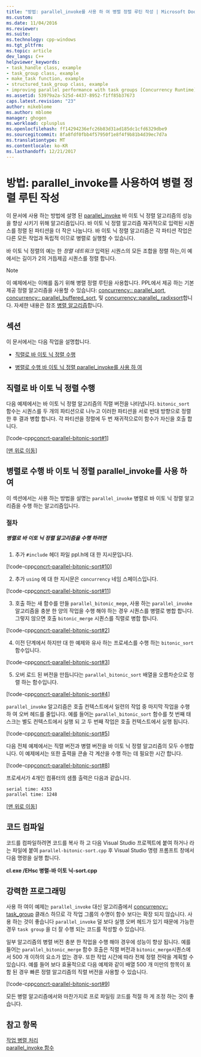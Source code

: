 ```yaml
---
title: "방법: parallel_invoke를 사용 하 여 병렬 정렬 루틴 작성 | Microsoft Docs"
ms.custom: 
ms.date: 11/04/2016
ms.reviewer: 
ms.suite: 
ms.technology: cpp-windows
ms.tgt_pltfrm: 
ms.topic: article
dev_langs: C++
helpviewer_keywords:
- task_handle class, example
- task_group class, example
- make_task function, example
- structured_task_group class, example
- improving parallel performance with task groups [Concurrency Runtime]
ms.assetid: 53979a2a-525d-4437-8952-f1ff85b37673
caps.latest.revision: "23"
author: mikeblome
ms.author: mblome
manager: ghogen
ms.workload: cplusplus
ms.openlocfilehash: ff14294236efc26b83d31ad185dc1cfd6329dbe9
ms.sourcegitcommit: 8fa8fdf0fbb4f57950f1e8f4f9b81b4d39ec7d7a
ms.translationtype: MT
ms.contentlocale: ko-KR
ms.lasthandoff: 12/21/2017
---
```

# <a name="how-to-use-parallelinvoke-to-write-a-parallel-sort-routine"></a>방법: parallel_invoke를 사용하여 병렬 정렬 루틴 작성
이 문서에 사용 하는 방법에 설명 된 [parallel_invoke](../../parallel/concrt/parallel-algorithms.md#parallel_invoke) 바 이토 닉 정렬 알고리즘의 성능을 향상 시키기 위해 알고리즘입니다. 바 이토 닉 정렬 알고리즘 재귀적으로 입력된 시퀀스를 정렬 된 파티션을 더 작은 나눕니다. 바 이토 닉 정렬 알고리즘은 각 파티션 작업은 다른 모든 작업과 독립적 이므로 병렬로 실행할 수 있습니다.  
  
 바 이토 닉 정렬의 예는 한 *정렬 네트워크* 입력된 시퀀스의 모든 조합을 정렬 하는,이 예에서는 길이가 2의 거듭제곱 시퀀스를 정렬 합니다.  
  
> [!NOTE]
>  이 예제에서는 이해를 돕기 위해 병렬 정렬 루틴을 사용합니다. PPL에서 제공 하는 기본 제공 정렬 알고리즘을 사용할 수 있습니다: [concurrency:: parallel_sort](reference/concurrency-namespace-functions.md#parallel_sort), [concurrency:: parallel_buffered_sort](reference/concurrency-namespace-functions.md#parallel_buffered_sort), 및 [concurrency::parallel_ radixsort](reference/concurrency-namespace-functions.md#parallel_radixsort)합니다. 자세한 내용은 참조 [병렬 알고리즘](../../parallel/concrt/parallel-algorithms.md)합니다.  
  
##  <a name="top"></a> 섹션  
 이 문서에서는 다음 작업을 설명합니다.  
  
- [직렬로 바 이토 닉 정렬 수행](#serial)  
  
- [병렬로 수행 바 이토 닉 정렬 parallel_invoke를 사용 하 여](#parallel)  
  
##  <a name="serial"></a>직렬로 바 이토 닉 정렬 수행  
 다음 예제에서는 바 이토 닉 정렬 알고리즘의 직렬 버전을 나타냅니다. `bitonic_sort` 함수는 시퀀스를 두 개의 파티션으로 나누고 이러한 파티션을 서로 반대 방향으로 정렬 한 후 결과 병합 합니다. 각 파티션을 정렬에 두 번 재귀적으로이 함수가 자신을 호출 합니다.  
  
 [!code-cpp[concrt-parallel-bitonic-sort#1](../../parallel/concrt/codesnippet/cpp/how-to-use-parallel-invoke-to-write-a-parallel-sort-routine_1.cpp)]  
  
 [[맨 위로 이동](#top)]  
  
##  <a name="parallel"></a>병렬로 수행 바 이토 닉 정렬 parallel_invoke를 사용 하 여  
 이 섹션에서는 사용 하는 방법을 설명는 `parallel_invoke` 병렬로 바 이토 닉 정렬 알고리즘을 수행 하는 알고리즘입니다.  
  
### <a name="procedures"></a>절차  
  
##### <a name="to-perform-the-bitonic-sort-algorithm-in-parallel"></a>병렬로 바 이토 닉 정렬 알고리즘을 수행 하려면  
  
1.  추가 `#include` 헤더 파일 ppl.h에 대 한 지시문입니다.  
  
 [!code-cpp[concrt-parallel-bitonic-sort#10](../../parallel/concrt/codesnippet/cpp/how-to-use-parallel-invoke-to-write-a-parallel-sort-routine_2.cpp)]  
  
2.  추가 `using` 에 대 한 지시문은 `concurrency` 네임 스페이스입니다.  
  
 [!code-cpp[concrt-parallel-bitonic-sort#11](../../parallel/concrt/codesnippet/cpp/how-to-use-parallel-invoke-to-write-a-parallel-sort-routine_3.cpp)]  
  
3.  호출 하는 새 함수를 만들 `parallel_bitonic_mege`, 사용 하는 `parallel_invoke` 알고리즘을 충분 한 양의 작업을 수행 해야 하는 경우 시퀀스를 병렬로 병합 합니다. 그렇지 않으면 호출 `bitonic_merge` 시퀀스를 직렬로 병합 합니다.  
  
 [!code-cpp[concrt-parallel-bitonic-sort#2](../../parallel/concrt/codesnippet/cpp/how-to-use-parallel-invoke-to-write-a-parallel-sort-routine_4.cpp)]  
  
4.  이전 단계에서 하지만 대 한 예제와 유사 하는 프로세스를 수행 하는 `bitonic_sort` 함수입니다.  
  
 [!code-cpp[concrt-parallel-bitonic-sort#3](../../parallel/concrt/codesnippet/cpp/how-to-use-parallel-invoke-to-write-a-parallel-sort-routine_5.cpp)]  
  
5.  오버 로드 된 버전을 만듭니다는 `parallel_bitonic_sort` 배열을 오름차순으로 정렬 하는 함수입니다.  
  
 [!code-cpp[concrt-parallel-bitonic-sort#4](../../parallel/concrt/codesnippet/cpp/how-to-use-parallel-invoke-to-write-a-parallel-sort-routine_6.cpp)]  
  
 `parallel_invoke` 알고리즘은 호출 컨텍스트에서 일련의 작업 중 마지막 작업을 수행 하 여 오버 헤드를 줄입니다. 예를 들어는 `parallel_bitonic_sort` 함수를 첫 번째 태스크는 별도 컨텍스트에서 실행 되 고 두 번째 작업은 호출 컨텍스트에서 실행 됩니다.  
  
 [!code-cpp[concrt-parallel-bitonic-sort#5](../../parallel/concrt/codesnippet/cpp/how-to-use-parallel-invoke-to-write-a-parallel-sort-routine_7.cpp)]  
  
 다음 전체 예제에서는 직렬 버전과 병렬 버전을 바 이토 닉 정렬 알고리즘의 모두 수행합니다. 이 예제에서는 또한 출력을 콘솔 각 계산을 수행 하는 데 필요한 시간 합니다.  
  
 [!code-cpp[concrt-parallel-bitonic-sort#8](../../parallel/concrt/codesnippet/cpp/how-to-use-parallel-invoke-to-write-a-parallel-sort-routine_8.cpp)]  
  
 프로세서가 4개인 컴퓨터의 샘플 출력은 다음과 같습니다.  
  
```Output  
serial time: 4353  
parallel time: 1248  
```  
  
 [[맨 위로 이동](#top)]  
  
## <a name="compiling-the-code"></a>코드 컴파일  
 코드를 컴파일하려면 코드를 복사 하 고 다음 Visual Studio 프로젝트에 붙여 하거나 라는 파일에 붙여 `parallel-bitonic-sort.cpp` 후 Visual Studio 명령 프롬프트 창에서 다음 명령을 실행 합니다.  
  
 **cl.exe /EHsc 병렬-바 이토 닉-sort.cpp**  
  
## <a name="robust-programming"></a>강력한 프로그래밍  
 사용 하 여이 예제는 `parallel_invoke` 대신 알고리즘에서 [concurrency:: task_group](reference/task-group-class.md) 클래스 하므로 각 작업 그룹의 수명이 함수 보다는 확장 되지 않습니다. 사용 하는 것이 좋습니다 `parallel_invoke` 덜 보다 실행 오버 헤드가 있기 때문에 가능한 경우 `task group` 을 더 잘 수행 되는 코드를 작성할 수 있습니다.  
  
 일부 알고리즘의 병렬 버전 충분 한 작업을 수행 해야 경우에 성능이 향상 됩니다. 예를 들어는 `parallel_bitonic_merge` 함수 호출은 직렬 버전과 `bitonic_merge`시퀀스에서 500 개 이하의 요소가 없는 경우. 또한 작업 시간에 따라 전체 정렬 전략을 계획할 수 있습니다. 예를 들어 보다 효율적으로 다음 예제와 같이 배열 500 개 미만의 항목이 포함 된 경우 빠른 정렬 알고리즘의 직렬 버전을 사용할 수 있습니다.  
  
 [!code-cpp[concrt-parallel-bitonic-sort#9](../../parallel/concrt/codesnippet/cpp/how-to-use-parallel-invoke-to-write-a-parallel-sort-routine_9.cpp)]  
  
 모든 병렬 알고리즘에서와 마찬가지로 프로 파일링 코드를 적절 하 게 조정 하는 것이 좋습니다.  
  
## <a name="see-also"></a>참고 항목  
 [작업 병렬 처리](../../parallel/concrt/task-parallelism-concurrency-runtime.md)   
 [parallel_invoke 함수](reference/concurrency-namespace-functions.md#parallel_invoke)

